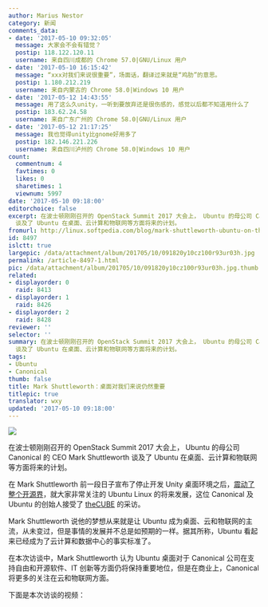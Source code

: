 ```yaml
---
author: Marius Nestor
category: 新闻
comments_data:
- date: '2017-05-10 09:32:05'
  message: 大家会不会有错觉？
  postip: 118.122.120.11
  username: 来自四川成都的 Chrome 57.0|GNU/Linux 用户
- date: '2017-05-10 16:15:42'
  message: “xxx对我们来说很重要”，场面话，翻译过来就是“鸡肋”的意思。
  postip: 1.180.212.219
  username: 来自内蒙古的 Chrome 58.0|Windows 10 用户
- date: '2017-05-12 14:43:55'
  message: 用了这么久unity，一听到要放弃还是很伤感的，感觉以后都不知道用什么了
  postip: 183.62.24.58
  username: 来自广东广州的 Chrome 58.0|GNU/Linux 用户
- date: '2017-05-12 21:17:25'
  message: 我也觉得unity比gnome好用多了
  postip: 182.146.221.226
  username: 来自四川泸州的 Chrome 58.0|Windows 10 用户
count:
  commentnum: 4
  favtimes: 0
  likes: 0
  sharetimes: 1
  viewnum: 5997
date: '2017-05-10 09:18:00'
editorchoice: false
excerpt: 在波士顿刚刚召开的 OpenStack Summit 2017 大会上， Ubuntu 的母公司 Canonical 的 CEO Mark Shuttleworth
  谈及了 Ubuntu 在桌面、云计算和物联网等方面将来的计划。
fromurl: http://linux.softpedia.com/blog/mark-shuttleworth-ubuntu-on-the-desktop-will-remain-important-to-canonical-515529.shtml
id: 8497
islctt: true
largepic: /data/attachment/album/201705/10/091820y10cz100r93ur03h.jpg
permalink: /article-8497-1.html
pic: /data/attachment/album/201705/10/091820y10cz100r93ur03h.jpg.thumb.jpg
related:
- displayorder: 0
  raid: 8413
- displayorder: 1
  raid: 8426
- displayorder: 2
  raid: 8428
reviewer: ''
selector: ''
summary: 在波士顿刚刚召开的 OpenStack Summit 2017 大会上， Ubuntu 的母公司 Canonical 的 CEO Mark Shuttleworth
  谈及了 Ubuntu 在桌面、云计算和物联网等方面将来的计划。
tags:
- Ubuntu
- Canonical
thumb: false
title: Mark Shuttleworth：桌面对我们来说仍然重要
titlepic: true
translator: wxy
updated: '2017-05-10 09:18:00'
---
```


![](/data/attachment/album/201705/10/091820y10cz100r93ur03h.jpg)


在波士顿刚刚召开的 OpenStack Summit 2017 大会上， Ubuntu 的母公司 Canonical 的 CEO Mark Shuttleworth 谈及了 Ubuntu 在桌面、云计算和物联网等方面将来的计划。


在 Mark Shuttleworth 前一段日子宣布了停止开发 Unity 桌面环境之后，[震动了整个开源界](/article-8413-1.html)，就大家非常关注的 Ubuntu Linux 的将来发展，这位 Canonical 及 Ubuntu 的创始人接受了 [theCUBE](https://twitter.com/theCUBE) 的采访。


Mark Shuttleworth 说他的梦想从来就是让 Ubuntu 成为桌面、云和物联网的主流，从未变过，但是事情的发展并不总是如预期的一样。据其所称，Ubuntu 看起来已经成为了云计算和数据中心的事实标准了。


在本次访谈中，Mark Shuttleworth 认为 Ubuntu 桌面对于 Canonical 公司在支持自由和开源软件、IT 创新等方面仍将保持重要地位，但是在商业上，Canonical 将更多的关注在云和物联网方面。


下面是本次访谈的视频：